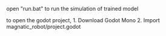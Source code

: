 open "run.bat" to run the simulation of trained model

to open the godot project,
	1. Download Godot Mono
	2. Import magnatic_robot/project.godot